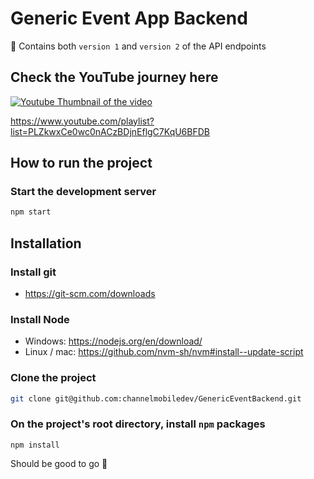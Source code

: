 # Generic Event App Backend

🔧 Contains both `version 1` and `version 2` of the API endpoints

## Check the YouTube journey here

[![Youtube Thumbnail of the video](http://img.youtube.com/vi/ZGQX0WSI64A/0.jpg)](https://www.youtube.com/playlist?list=PLZkwxCe0wc0nACzBDjnEflgC7KqU6BFDB)

https://www.youtube.com/playlist?list=PLZkwxCe0wc0nACzBDjnEflgC7KqU6BFDB

## How to run the project

### Start the development server

```bash
npm start
```

## Installation

### Install git

- https://git-scm.com/downloads

### Install Node

- Windows: https://nodejs.org/en/download/
- Linux / mac: https://github.com/nvm-sh/nvm#install--update-script

### Clone the project

```bash
git clone git@github.com:channelmobiledev/GenericEventBackend.git
```

### On the project's root directory, install `npm` packages

```
npm install
```

Should be good to go 🎉
